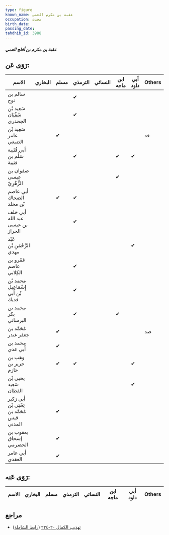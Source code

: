 ```yaml
---
type: figure
known_name: عقبة بن مكرم العمي
occupation: محدث
birth_date:
passing_date:
tahdhib_id: 3988
---
```

##### عقبة بن مكرم بن أفلح العمي

## رَوَى عَن:
| الاسم                                       | البخاري | مسلم | الترمذي | النسائي | ابن ماجه | أبي داود | Others |
| ------------------------------------------- | ------- | ---- | ------- | ------- | -------- | -------- | ------ |
| سالم بن نوح                                 |         |      | ✔       |         |          |          |        |
| سَعِيد بْن سُفْيَان الجحدري                 |         |      | ✔       |         |          |          |        |
| سَعِيد بْن عامر الضبعي                      |         | ✔    |         |         |          |          | قد     |
| أبي قُتَيبة سَلْم بن قتيبة                  |         |      | ✔       |         | ✔        | ✔        |        |
| صفوان بن عيسى الزُّهْرِيّ                   |         |      |         |         | ✔        |          |        |
| أبي عاصم الضحاك بْن مخلد                    |         | ✔    | ✔       |         |          |          |        |
| أبي خلف عبد الله بن عيسى الخراز             |         |      | ✔       |         |          |          |        |
| عَبْد الرَّحْمَنِ بْن مهدي                  |         |      |         |         |          | ✔        |        |
| عَمْرو بن عاصم الكِلابي                     |         |      | ✔       |         |          |          |        |
| محمد بْن إِسْمَاعِيل بْن أَبي فديك          |         |      | ✔       |         |          |          |        |
| محمد بن بكر البرساني                        |         |      | ✔       |         | ✔        |          |        |
| مُحَمَّد بن جعفر غندر                       |         | ✔    |         |         |          |          | صد     |
| محمد بن أَبي عدي                            |         | ✔    |         |         |          |          |        |
| وهب بن جرير بن حازم                         |         | ✔    | ✔       |         |          | ✔        |        |
| يحيى بْن سَعِيد القطان                      |         |      |         |         |          | ✔        |        |
| أبي زكير يَحْيَى بْن مُحَمَّد بن قيس المدني |         | ✔    |         |         |          |          |        |
| يعقوب بن إسحاق الحضرمي                      |         | ✔    |         |         |          |          |        |
| أبي عامر العقدي                             |         | ✔    |         |         |          |          |        |
## رَوَى عَنه:
| الاسم | البخاري | مسلم | الترمذي | النسائي | ابن ماجه | أبي داود | Others |
| ----- | ------- | ---- | ------- | ------- | -------- | -------- | ------ |
## مراجع
- [تهذيب الكمال ٢٠-٢٢٤](obsidian://open?vault=Tahdhib-al-Kamal&file=Figures/٣٩٨٨-عقبة%20بن%20مكرم%20بن%20أفلح%20العمي) ([رابط الشاملة](https://shamela.ws/book/3722/10354))